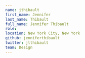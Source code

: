 ```yaml
---
name: jthibault
first_name: Jennifer
last_name: Thibault
full_name: Jennifer Thibault
role: 
location: New York City, New York
github: jenniferthibault
twitter: jlthibault
team: Design
---
```

